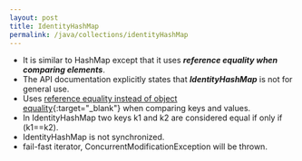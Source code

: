 ```yaml
---
layout: post
title: IdentityHashMap
permalink: /java/collections/identityHashMap
---
```


* It is similar to HashMap except that it uses ***reference equality when comparing elements***.
* The API documentation explicitly states that ***IdentityHashMap*** is not for general use.
* Uses [reference equality instead of object equality](https://javahungry.blogspot.com/2013/06/difference-between-equals-and-double-equals-method-with-example-java-collections-interview-question.html){:target="_blank"} when comparing keys and values.
* In IdentityHashMap two keys k1 and k2 are considered equal if only if (k1==k2).
* IdentityHashMap is not synchronized. 
* fail-fast iterator, ConcurrentModificationException will be thrown. 
